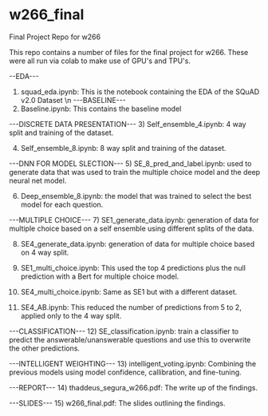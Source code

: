 # w266_final
Final Project Repo for w266

This repo contains a number of files for the final project for w266.
These were all run via colab to make use of GPU's and TPU's.

--EDA---
1) squad_eda.ipynb: This is the notebook containing the EDA of the SQuAD v2.0 Dataset \n
---BASELINE---
2) Baseline.ipynb: This contains the baseline model

---DISCRETE DATA PRESENTATION---
3) Self_ensemble_4.ipynb: 4 way split and training of the dataset.

4) Self_ensemble_8.ipynb: 8 way split and training of the dataset. 

---DNN FOR MODEL SLECTION---
5) SE_8_pred_and_label.ipynb: used to generate data that was used to train the multiple choice model and the deep neural net model.

6) Deep_ensemble_8.ipynb: the model that was trained to select the best model for each question.

---MULTIPLE CHOICE---
7) SE1_generate_data.ipynb: generation of data for multiple choice based on a self ensemble using different splits of the data. 

8) SE4_generate_data.ipynb:  generation of data for multiple choice based on 4 way split.

9) SE1_multi_choice.ipynb:  This used the top 4 predictions plus the null prediction with a Bert for multiple choice model.

10) SE4_multi_choice.ipynb: Same as SE1 but with a different dataset.

11) SE4_AB.ipynb:  This reduced the number of predictions from 5 to 2, applied only to the 4 way split.

---CLASSIFICATION---
12) SE_classification.ipynb: train a classifier to predict the answerable/unanswerable questions and use this to overwrite the other predictions.

---INTELLIGENT WEIGHTING---
13) intelligent_voting.ipynb: Combining the previous models using model confidence, callibration, and fine-tuning.

---REPORT---
14) thaddeus_segura_w266.pdf: The write up of the findings.

---SLIDES---
15) w266_final.pdf: The slides outlining the findings.
